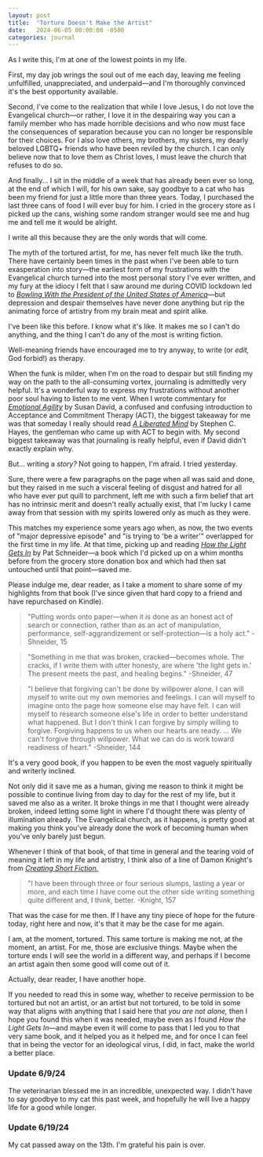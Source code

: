 ```yaml
---
layout: post
title:  "Torture Doesn't Make the Artist"
date:   2024-06-05 00:00:00 -0500
categories: journal
---
```

As I write this, I'm at one of the lowest points in my life.

First, my day job wrings the soul out of me each day, leaving me feeling unfulfilled, unappreciated, and underpaid—and I'm thoroughly convinced it's the best opportunity available.

Second, I've come to the realization that while I love Jesus, I do not love the Evangelical church—or rather, I love it in the despairing way you can a family member who has made horrible decisions and who now must face the consequences of separation because you can no longer be responsible for their choices. For I also love others, my brothers, my sisters, my dearly beloved LGBTQ+ friends who have been reviled by the church. I can only believe now that to love them as Christ loves, I must leave the church that refuses to do so.

And finally... I sit in the middle of a week that has already been ever so long, at the end of which I will, for his own sake, say goodbye to a cat who has been my friend for just a little more than three years. Today, I purchased the last three cans of food I will ever buy for him. I cried in the grocery store as I picked up the cans, wishing some random stranger would see me and hug me and tell me it would be alright.

I write all this because they are the only words that will come.

The myth of the tortured artist, for me, has never felt much like the truth. There have certainly been times in the past when I've been able to turn exasperation into story—the earliest form of my frustrations with the Evangelical church turned into the most personal story I've ever written, and my fury at the idiocy I felt that I saw around me during COVID lockdown led to [*Bowling With the President of the United States of America*](https://taylorclogston.medium.com/bowling-with-the-president-of-the-united-states-of-america-463a91511c23)—but depression and despair themselves have never done anything but rip the animating force of artistry from my brain meat and spirit alike.

I've been like this before. I know what it's like. It makes me so I can't do anything, and the thing I can't do any of the most is writing fiction.

Well-meaning friends have encouraged me to try anyway, to write (or *edit,* God forbid!) as therapy.

When the funk is milder, when I'm on the road to despair but still finding my way on the path to the all-consuming vortex, journaling is admittedly very helpful. It's a wonderful way to express my frustrations without another poor soul having to listen to me vent. When I wrote commentary for [*Emotional Agility*](https://www.goodreads.com/book/show/27209485-emotional-agility) by Susan David, a confused and confusing introduction to Acceptance and Commitment Therapy (ACT), the biggest takeaway for me was that someday I really should read [*A Liberated Mind*](https://www.goodreads.com/en/book/show/43330899-a-liberated-mind) by Stephen C. Hayes, the gentleman who came up with ACT to begin with. My second biggest takeaway was that journaling is really helpful, even if David didn't exactly explain why.

But... writing a *story?* Not going to happen, I'm afraid. I tried yesterday.

Sure, there were a few paragraphs on the page when all was said and done, but they raised in me such a visceral feeling of disgust and hatred for all who have ever put quill to parchment, left me with such a firm belief that art has no intrinsic merit and doesn't really actually exist, that I'm lucky I came away from that session with my spirits lowered only as much as they were.

This matches my experience some years ago when, as now, the two events of "major depressive episode" and "is trying to 'be a writer'" overlapped for the first time in my life. At that time, picking up and reading [*How the Light Gets In*](https://www.goodreads.com/book/show/17070443-how-the-light-gets-in) by Pat Schneider—a book which I'd picked up on a whim months before from the grocery store donation box and which had then sat untouched until that point—saved me.

Please indulge me, dear reader, as I take a moment to share some of my highlights from that book (I've since given that hard copy to a friend and have repurchased on Kindle).

> "Putting words onto paper—when it is done as an honest act of search or connection, rather than as an act of manipulation, performance, self-aggrandizement or self-protection—is a holy act." -Shneider, 15

> "Something in me that was broken, cracked—becomes whole. The cracks, if I write them with utter honesty, are where 'the light gets in.' The present meets the past, and healing begins." -Shneider, 47

> "I believe that forgiving can't be done by willpower alone. I can will myself to write out my own memories and feelings. I can will myself to imagine onto the page how someone else may have felt. I can will myself to research someone else's life in order to better understand what happened. But I don't think I can forgive by simply willing to forgive. Forgiving happens to us when our hearts are ready. ... We can't forgive through willpower. What we can do is work toward readiness of heart." -Shneider, 144

It's a very good book, if you happen to be even the most vaguely spiritually and writerly inclined.

Not only did it save me as a human, giving me reason to think it might be possible to continue living from day to day for the rest of my life, but it saved me also as a writer. It broke things in me that I thought were already broken, indeed letting some light in where I'd thought there was plenty of illumination already. The Evangelical church, as it happens, is pretty good at making you think you've already done the work of becoming human when you've only barely just begun.

Whenever I think of that book, of that time in general and the tearing void of meaning it left in my life and artistry, I think also of a line of Damon Knight's from [*Creating Short Fiction.*](https://www.goodreads.com/book/show/263357.Creating_Short_Fiction)

> "I have been through three or four serious slumps, lasting a year or more, and each time I have come out the other side writing something quite different and, I think, better. -Knight, 157

That was the case for me then. If I have any tiny piece of hope for the future today, right here and now, it's that it may be the case for me again.

I am, at the moment, tortured. This same torture is making me not, at the moment, an artist. For me, those are exclusive things. Maybe when the torture ends I will see the world in a different way, and perhaps if I become an artist again then some good will come out of it.

Actually, dear reader, I have another hope.

If you needed to read this in some way, whether to receive permission to be tortured but not an artist, or an artist but not tortured, to be told in some way that aligns with anything that I said here that *you are not alone,* then I hope you found this when it was needed, maybe even as I found *How the Light Gets In*—and maybe even it will come to pass that I led you to that very same book, and it helped you as it helped me, and for once I can feel that in being the vector for an ideological virus, I did, in fact, make the world a better place.

### Update 6/9/24

The veterinarian blessed me in an incredible, unexpected way. I didn't have to say goodbye to my cat this past week, and hopefully he will live a happy life for a good while longer.

### Update 6/19/24

My cat passed away on the 13th. I'm grateful his pain is over.